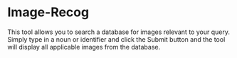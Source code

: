 # Image-Recog

This tool allows you to search a database for images relevant to your query. Simply type in a noun or identifier and click the Submit button and the tool will display all applicable images from the database.
